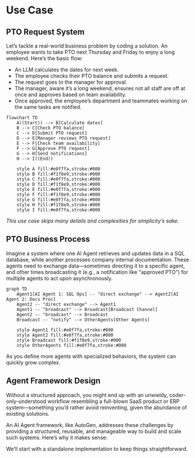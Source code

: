 # Use Case

## PTO Request System
Let’s tackle a real-world business problem by coding a solution. An employee wants to take PTO next Thursday and Friday to enjoy a long weekend. Here’s the basic flow:

-   An LLM calculates the dates for next week.
-   The employee checks their PTO balance and submits a request.
-   The request goes to the manager for approval.
-   The manager, aware it’s a long weekend, ensures not all staff are off at once and approves based on team availability.
-   Once approved, the employee’s department and teammates working on the same tasks are notified.

```{mermaid}
flowchart TD
    A((Start)) --> B[Calculate dates]
    B --> C[Check PTO balance]
    C --> D[Submit PTO request]
    D --> E[Manager reviews PTO request]
    E --> F[Check team availability]
    F --> G[Approve PTO request]
    G --> H[Send notifications]
    H --> I((End))

    style A fill:#e0f7fa,stroke:#000
    style B fill:#f1f8e9,stroke:#000
    style C fill:#e0f7fa,stroke:#000
    style D fill:#f1f8e9,stroke:#000
    style E fill:#e0f7fa,stroke:#000
    style F fill:#f1f8e9,stroke:#000
    style G fill:#e0f7fa,stroke:#000
    style H fill:#f1f8e9,stroke:#000
    style I fill:#e0f7fa,stroke:#000
```

*This use case skips many details and complexities for simplicity’s sake.*

## PTO Business Process

Imagine a system where one AI Agent retrieves and updates data in a SQL database, while another processes company internal documentation. These agents need to exchange data—sometimes directing it to a specific agent, and other times broadcasting it (e.g., a notification like "approved PTO") for multiple agents to act upon asynchronously. 

```{mermaid}
graph TD
    Agent1[AI Agent 1: SQL Ops] -- "direct exchange" --> Agent2[AI Agent 2: Docs Proc]
    Agent2 -- "direct exchange" --> Agent1
    Agent1 -- "broadcast" --> Broadcast[Broadcast Channel]
    Agent2 -- "broadcast" --> Broadcast
    Broadcast -- "notify" --> OtherAgents[Other Agents]

    style Agent1 fill:#e0f7fa,stroke:#000
    style Agent2 fill:#e0f7fa,stroke:#000
    style Broadcast fill:#f1f8e9,stroke:#000
    style OtherAgents fill:#e0f7fa,stroke:#000
```

As you define more agents with specialized behaviors, the system can quickly grow complex. 

## Agent Framework Design
Without a structured approach, you might end up with an unwieldy, coder-only-understood workflow resembling a full-blown SaaS product or ERP system—something you’d rather avoid reinventing, given the abundance of existing solutions.

An AI Agent framework, like AutoGen, addresses these challenges by providing a structured, reusable, and manageable way to build and scale such systems. Here’s why it makes sense:

We’ll start with a standalone implementation to keep things straightforward.